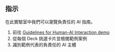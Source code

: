 ﻿---
lab:
    title: '開始使用 Azure 上的人工智慧'
---

## 指示
在此實驗室中我們可以瀏覽負責任的 AI 指南。

1.	前往 [Guidelines for Human-AI Interaction demo](https://aka.ms/hci-demo)
2.	從每個 Deck 挑選卡片並檢閱範例案例
3.	識別範例代表的負責任的 AI 主體

